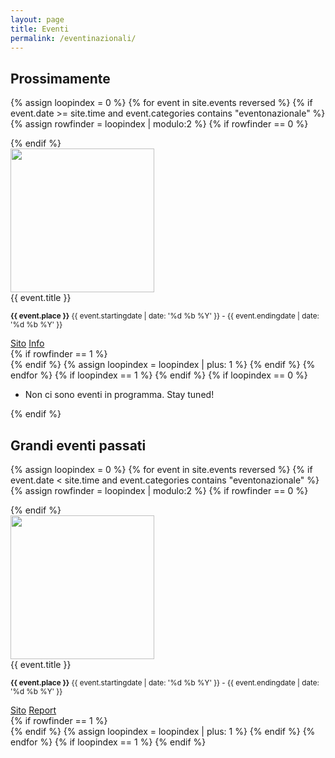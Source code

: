 ```yaml
---
layout: page
title: Eventi
permalink: /eventinazionali/
---
```



## Prossimamente

{% assign loopindex = 0 %}
{% for event in site.events reversed %}
{% if event.date >= site.time and event.categories contains "eventonazionale" %}
{% assign rowfinder = loopindex | modulo:2 %}
{% if rowfinder == 0 %} 
<div class="row"> 
{% endif %}
  <div class="col s12 m6">
    <div class="card horizontal">
      <div class="card-image">
	      <img style="height: 230px; object-fit: cover;" src="{{ event.cover }}">
      </div>
      <div class="card-content">
    	<span class="card-title grey-text text-darken-4">{{ event.title }}</span>
    	<p><small><b>{{ event.place }}</b> {{ event.startingdate | date: '%d %b %Y' }} - {{ event.endingdate | date: '%d %b %Y' }}</small></p>
          </div>
    	<div class="card-action">
    	  <a href="{{ event.site }}">Sito</a>
    	  <a href="{{ event.url }}">Info</a>
    	</div>
    </div>
  </div>
{% if rowfinder == 1 %} 
</div>
{% endif %}
{% assign loopindex = loopindex | plus: 1 %}
{% endif %}
{% endfor %}
{% if loopindex == 1 %} 
</div>
{% endif %}
{% if loopindex == 0 %} 
<ul class="collection"> 
    <li class="collection-item"> Non ci sono eventi in programma. Stay tuned! </li>
</ul>
{% endif %}

## Grandi eventi passati

{% assign loopindex = 0 %}
{% for event in site.events reversed %}
{% if event.date < site.time and event.categories contains "eventonazionale" %}
{% assign rowfinder = loopindex | modulo:2 %}
{% if rowfinder == 0 %} 
<div class="row"> 
{% endif %}
  <div class="col s12 m6">
    <div class="card horizontal">
      <div class="card-image">
	      <img style="height: 230px; object-fit: cover;" src="{{ event.cover }}">
      </div>
      <div class="card-content">
    	<span class="card-title grey-text text-darken-4">{{ event.title }}</span>
    	<p><small><b>{{ event.place }}</b> {{ event.startingdate | date: '%d %b %Y' }} - {{ event.endingdate | date: '%d %b %Y' }}</small></p>
          </div>
    	<div class="card-action">
    	  <a href="{{ event.site }}">Sito</a>
    	  <a href="{{ event.url }}">Report</a>
    	</div>
    </div>
  </div>
{% if rowfinder == 1 %} 
</div>
{% endif %}
{% assign loopindex = loopindex | plus: 1 %}
{% endif %}
{% endfor %}
{% if loopindex == 1 %} 
</div>
{% endif %}



<!-- {% include eventi_modal.html %} -->

